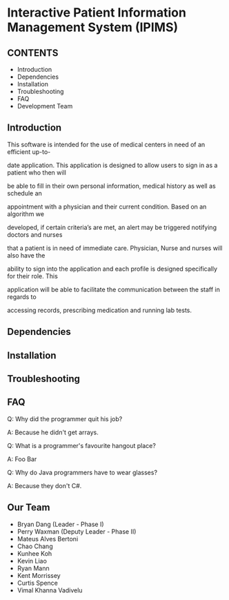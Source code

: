 # Interactive Patient Information Management System (IPIMS)

CONTENTS
--------
* Introduction
* Dependencies
* Installation
* Troubleshooting
* FAQ
* Development Team

Introduction
------------
This software is intended for the use of medical centers in need of an efficient up-to-

date application. This application is designed to allow users to sign in as a patient who then will 

be able to fill in their own personal information, medical history as well as schedule an 

appointment with a physician and their current condition. Based on an algorithm we 

developed, if certain criteria’s are met, an alert may be triggered notifying doctors and nurses 

that a patient is in need of immediate care.  Physician, Nurse and nurses will also have the 

ability to sign into the application and each profile is designed specifically for their role.  This 

application will be able to facilitate the communication between the staff in regards to 

accessing records, prescribing medication and running lab tests.


Dependencies
------------

Installation
------------

Troubleshooting
---------------

FAQ
---
Q: Why did the programmer quit his job?

A: Because he didn't get arrays.

Q: What is a programmer's favourite hangout place?

A: Foo Bar

Q: Why do Java programmers have to wear glasses?

A: Because they don't C#.

Our Team
--------
* Bryan Dang (Leader - Phase I)
* Perry Waxman (Deputy Leader - Phase II)
* Mateus Alves Bertoni
* Chao Chang
* Kunhee Koh
* Kevin Liao
* Ryan Mann
* Kent Morrissey
* Curtis Spence
* Vimal Khanna Vadivelu



